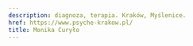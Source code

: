 ```yaml
---
description: diagnoza, terapia. Kraków, Myślenice.
href: https://www.psyche-krakow.pl/
title: Monika Curyło
---
```

